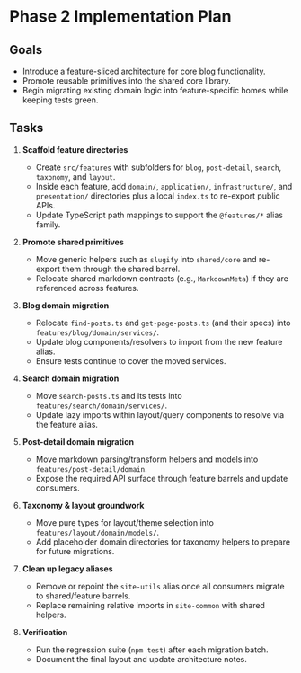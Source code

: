 # Phase 2 Implementation Plan

## Goals
- Introduce a feature-sliced architecture for core blog functionality.
- Promote reusable primitives into the shared core library.
- Begin migrating existing domain logic into feature-specific homes while keeping tests green.

## Tasks
1. **Scaffold feature directories**
   - Create `src/features` with subfolders for `blog`, `post-detail`, `search`, `taxonomy`, and `layout`.
   - Inside each feature, add `domain/`, `application/`, `infrastructure/`, and `presentation/` directories plus a local `index.ts` to re-export public APIs.
   - Update TypeScript path mappings to support the `@features/*` alias family.

2. **Promote shared primitives**
   - Move generic helpers such as `slugify` into `shared/core` and re-export them through the shared barrel.
   - Relocate shared markdown contracts (e.g., `MarkdownMeta`) if they are referenced across features.

3. **Blog domain migration**
   - Relocate `find-posts.ts` and `get-page-posts.ts` (and their specs) into `features/blog/domain/services/`.
   - Update blog components/resolvers to import from the new feature alias.
   - Ensure tests continue to cover the moved services.

4. **Search domain migration**
   - Move `search-posts.ts` and its tests into `features/search/domain/services/`.
   - Update lazy imports within layout/query components to resolve via the feature alias.

5. **Post-detail domain migration**
   - Move markdown parsing/transform helpers and models into `features/post-detail/domain`.
   - Expose the required API surface through feature barrels and update consumers.

6. **Taxonomy & layout groundwork**
   - Move pure types for layout/theme selection into `features/layout/domain/models/`.
   - Add placeholder domain directories for taxonomy helpers to prepare for future migrations.

7. **Clean up legacy aliases**
   - Remove or repoint the `site-utils` alias once all consumers migrate to shared/feature barrels.
   - Replace remaining relative imports in `site-common` with shared helpers.

8. **Verification**
   - Run the regression suite (`npm test`) after each migration batch.
   - Document the final layout and update architecture notes.
